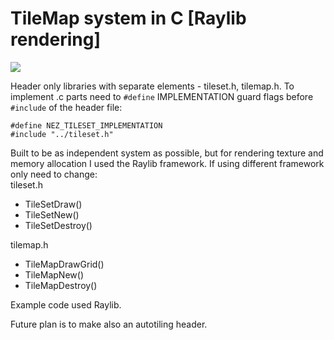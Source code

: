 # TileMap system in C [Raylib rendering]

![](https://github.com/nezvers/TileMap/raw/master/Resource/Preview.gif)

Header only libraries with separate elements - tileset.h, tilemap.h.
To implement .c parts need to `#define` IMPLEMENTATION guard flags before `#include` of the header file:    
```
#define NEZ_TILESET_IMPLEMENTATION
#include "../tileset.h"
```

Built to be as independent system as possible, but for rendering texture and memory allocation I used the Raylib framework.
If using different framework only need to change:    
tileset.h    
- TileSetDraw()
- TileSetNew()
- TileSetDestroy()

tilemap.h
- TileMapDrawGrid()
- TileMapNew() 
- TileMapDestroy()

Example code used Raylib.

Future plan is to make also an autotiling header.
